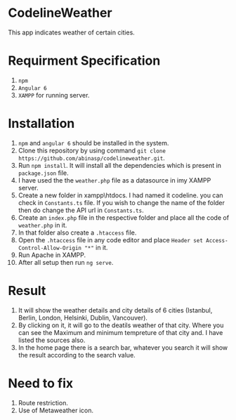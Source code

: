 # CodelineWeather

This app indicates weather of certain cities.

# Requirment Specification

1. `npm`
2. `Angular 6`
3. `XAMPP` for running server.

# Installation

1. `npm` and `angular 6` should be installed in the system.
2. Clone this repository by using command `git clone https://github.com/abinasp/codelineweather.git`.
3. Run `npm install`. It will install all the dependencies which is present in `package.json` file.
4. I have used the the `weather.php` file as a datasource in imy XAMPP server.
5. Create a new folder in xampp\htdocs. I had named it codeline. you can check in `Constants.ts` file. If you wish to change the name of the folder then do change the API url in `Constants.ts`.
6. Create an `index.php` file in the respective folder and place all the code of `weather.php` in it.
7. In that folder also create a `.htaccess` file.
8. Open the `.htaccess` file in any code editor and place `Header set Access-Control-Allow-Origin "*"` in it.
9. Run Apache in XAMPP.
10. After all setup then run `ng serve`.

# Result

1. It will show the weather details and city details of 6 cities (Istanbul, Berlin, London, Helsinki, Dublin, Vancouver).
2. By clicking on it, it will go to the deatils weather of that city. Where you can see the Maximum and minimum tempreture of that city and. I have listed the sources also.
3. In the home page there is a search bar, whatever you search it will show the result according to the search value.

# Need to fix

1. Route restriction.
2. Use of Metaweather icon.
